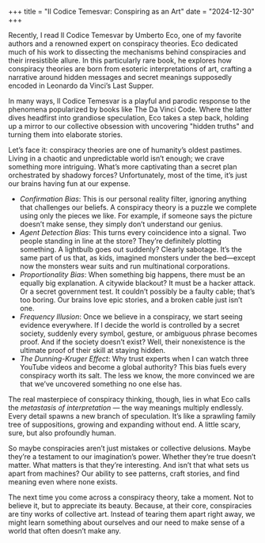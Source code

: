 +++
title = "Il Codice Temesvar: Conspiring as an Art"
date = "2024-12-30"
+++

Recently, I read Il Codice Temesvar by Umberto Eco, one of my favorite authors and a renowned expert on conspiracy theories. Eco dedicated much of his work to dissecting the mechanisms behind conspiracies and their irresistible allure. In this particularly rare book, he explores how conspiracy theories are born from esoteric interpretations of art, crafting a narrative around hidden messages and secret meanings supposedly encoded in Leonardo da Vinci’s Last Supper.

In many ways, Il Codice Temesvar is a playful and parodic response to the phenomena popularized by books like The Da Vinci Code. Where the latter dives headfirst into grandiose speculation, Eco takes a step back, holding up a mirror to our collective obsession with uncovering "hidden truths" and turning them into elaborate stories.

Let’s face it: conspiracy theories are one of humanity’s oldest pastimes. Living in a chaotic and unpredictable world isn’t enough; we crave something more intriguing. What’s more captivating than a secret plan orchestrated by shadowy forces? Unfortunately, most of the time, it’s just our brains having fun at our expense.

- *Confirmation Bias*: This is our personal reality filter, ignoring anything that challenges our beliefs. A conspiracy theory is a puzzle we complete using only the pieces we like. For example, if someone says the picture doesn’t make sense, they simply don’t understand our genius.
- *Agent Detection Bias*: This turns every coincidence into a signal. Two people standing in line at the store? They’re definitely plotting something. A lightbulb goes out suddenly? Clearly sabotage. It’s the same part of us that, as kids, imagined monsters under the bed—except now the monsters wear suits and run multinational corporations.
- *Proportionality Bias*: When something big happens, there must be an equally big explanation. A citywide blackout? It must be a hacker attack. Or a secret government test. It couldn’t possibly be a faulty cable; that’s too boring. Our brains love epic stories, and a broken cable just isn’t one.
- *Frequency Illusion*: Once we believe in a conspiracy, we start seeing evidence everywhere. If I decide the world is controlled by a secret society, suddenly every symbol, gesture, or ambiguous phrase becomes proof. And if the society doesn’t exist? Well, their nonexistence is the ultimate proof of their skill at staying hidden.
- *The Dunning-Kruger Effect*: Why trust experts when I can watch three YouTube videos and become a global authority? This bias fuels every conspiracy worth its salt. The less we know, the more convinced we are that we’ve uncovered something no one else has.

The real masterpiece of conspiracy thinking, though, lies in what Eco calls the *metastasis of interpretation* — the way meanings multiply endlessly. Every detail spawns a new branch of speculation. It’s like a sprawling family tree of suppositions, growing and expanding without end. A little scary, sure, but also profoundly human.

So maybe conspiracies aren’t just mistakes or collective delusions. Maybe they’re a testament to our imagination’s power. Whether they’re true doesn’t matter. What matters is that they’re interesting. And isn’t that what sets us apart from machines? Our ability to see patterns, craft stories, and find meaning even where none exists.

The next time you come across a conspiracy theory, take a moment. Not to believe it, but to appreciate its beauty. Because, at their core, conspiracies are tiny works of collective art. Instead of tearing them apart right away, we might learn something about ourselves and our need to make sense of a world that often doesn’t make any.



